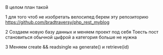 В целом план такой 

1
для того чтоб не изобретать велосипед берем эту репозиторию 
https://github.com/bradtraversy/php_rest_myblog

2
Создаем новую базу данных и меняем проект под себя
Тоесть пост становиться обычной цыфрой а категория больше не нужна

3
Меняем create && readsingle на generate() и retrieve(id)

